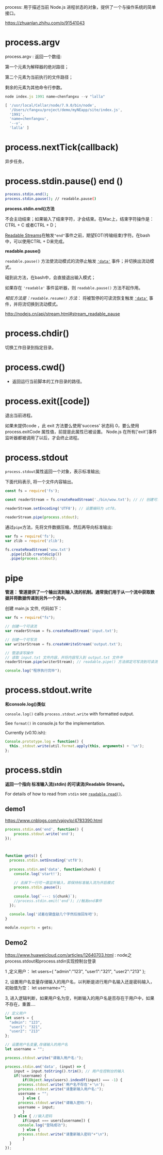 process: 用于描述当前 Node.js 进程状态的对象，提供了一个与操作系统的简单接口。

https://zhuanlan.zhihu.com/p/91541043

# process.argv

process.argv : 返回一个数组:

 第一个元素为解释器的绝对路径；

第二个元素为当前执行的文件路径；

剩余的元素为其他命令行参数。

```js
node index.js 1991 name=chenfangxu --v "lalla"

[ '/usr/local/Cellar/node/7.9.0/bin/node',
  '/Users/cfangxu/project/demo/myNEapp/site/index.js',
  '1991',
  'name=chenfangxu',
  '--v',
  'lalla' ]
```

# process.nextTick(callback) 

异步任务，



# process.stdin.pause() end ()

```bash
process.stdin.end();
process.stdin.pause(); // readable.pause()
```

**process.stdin.end()方法**

不会主动结束；如果输入了结束字符，才会结束。在Mac上，结束字符操作是： CTRL + C 或者CTRL + D；

[Readable Streams](https://nodejs.org/api/stream.html#stream_class_stream_readable)在触发`"end"`事件之前，期望EOT(传输结束)字符。在bash中，可以使用CTRL + D来完成。

**readable.pause()**

`readable.pause()` 方法使流动模式的流停止触发 [`'data'`](http://nodejs.cn/api/stream.html#stream_event_data) 事件；并切换出流动模式。

碰到此方法，在bash中，会直接退出输入模式；

如果存在 `'readable'` 事件监听器，则 `readable.pause()` 方法不起作用。

*相反方法是：`readable.resume()` 方法*： 将被暂停的可读流恢复触发 [`'data'`](http://nodejs.cn/api/stream.html#stream_event_data) 事件，并将流切换到流动模式。

http://nodejs.cn/api/stream.html#stream_readable_pause

# process.chdir()

切换工作目录到指定目录。

# process.cwd()

- 返回运行当前脚本的工作目录的路径。



# process.exit([code])

退出当前进程。

如果未提供code ，此 exit 方法要么使用'success' 状态码 0，要么使用 process.exitCode 属性值，前提是此属性已被设置。 Node.js 在所有['exit']事件监听器都被调用了以后，才会终止进程。



# process.stdout

`process.stdout`属性返回一个对象，表示标准输出;

下面代码表示, 将一个文件内容输出。

```js
const fs = require('fs');

const readerStream = fs.createReadStream('./bin/wow.txt'); // // 创建可读流

readerStream.setEncoding('UTF8'); // 设置编码为 utf8。

readerStream.pipe(process.stdout);
```



通过`pipe`方法，先将文件数据压缩，然后再导向标准输出:

```js
var fs = require('fs');
var zlib = require('zlib');

fs.createReadStream('wow.txt')
  .pipe(zlib.createGzip())
  .pipe(process.stdout);
```



# pipe

**管道： 管道提供了一个输出流到输入流的机制。通常我们用于从一个流中获取数据并将数据传递到另外一个流中。**

创建 main.js 文件, 代码如下：

```js
var fs = require("fs");

// 创建一个可读流
var readerStream = fs.createReadStream('input.txt');

// 创建一个可写流
var writerStream = fs.createWriteStream('output.txt');

// 管道读写操作
// 读取 input.txt 文件内容，并将内容写入到 output.txt 文件中
readerStream.pipe(writerStream); // readable.pipe() 方法绑定可写流到可读流

console.log("程序执行完毕");
```





# process.stdout.write

**和console.log()类似**

`console.log()` calls `process.stdout.write` with formatted output. 

See `format()` in console.js for the implementation.

Currently (v0.10.ish):

```js
Console.prototype.log = function() {
  this._stdout.write(util.format.apply(this, arguments) + '\n');
};
```



# process.stdin

**返回一个指向 标准输入流(stdin) 的可读流(Readable Stream)。**

For details of how to read from `stdin` see [`readable.read()`](https://nodejs.org/api/stream.html#stream_readable_read_size).

## demo1

https://www.cnblogs.com/vajoy/p/4783390.html

~~~js
process.stdin.on('end', function() {
    process.stdout.write('end');
});



function gets() {
  process.stdin.setEncoding('utf8');
  
  process.stdin.on('data', function(chunk) {
    console.log('start!');
    
    // 去掉下一行可一直监听输入，即保持标准输入流为开启模式
    process.stdin.pause();
    
    console.log(`---: ${chunk}`);
    //process.stdin.emit('end'); //触发end事件
  });
  
  console.log('试着在键盘敲几个字然后按回车吧');
}

module.exports = gets;

~~~





## Demo2

https://www.huaweicloud.com/articles/12640703.html : node之process.stdout和process.stdin实现控制台登录

1 ,定义用户： let users={ "admin":"123", "user1":"321", "user2":"213" };  

2, 设置用户名变量存储输入的用户名，以判断是进行用户名输入还是密码输入，初始值为空： let username="";   

3, 进入逻辑判断，如果用户名为空，判断输入的用户名是否存在于用户中，如果不存在，重置....

~~~js
// 定义用户
let users = {
  "admin": "123",
  "user1": "321",
  "user2": "213"
};

// 设置用户名变量,存储输入的用户名
let username = "";

process.stdout.write("请输入用户名:");

process.stdin.on('data', (input) => {
	input = input.toString().trim(); // 用户在控制台的输入
	if(!username) {
		if(Object.keys(users).indexOf(input) === -1) { 
      process.stdout.write('用户名不存在'+'\n'); 
      process.stdout.write("请重新输入用户名:"); 
      username = "";
		} else { 
      process.stdout.write("请输入密码:"); 
      username = input;
		}
	} else { //输入密码
		if(input === users[username]) { 
      console.log("登陆成功");
		} else { 
      process.stdout.write("请重新输入密码"+"\n");
		} 
  }
});

~~~





























